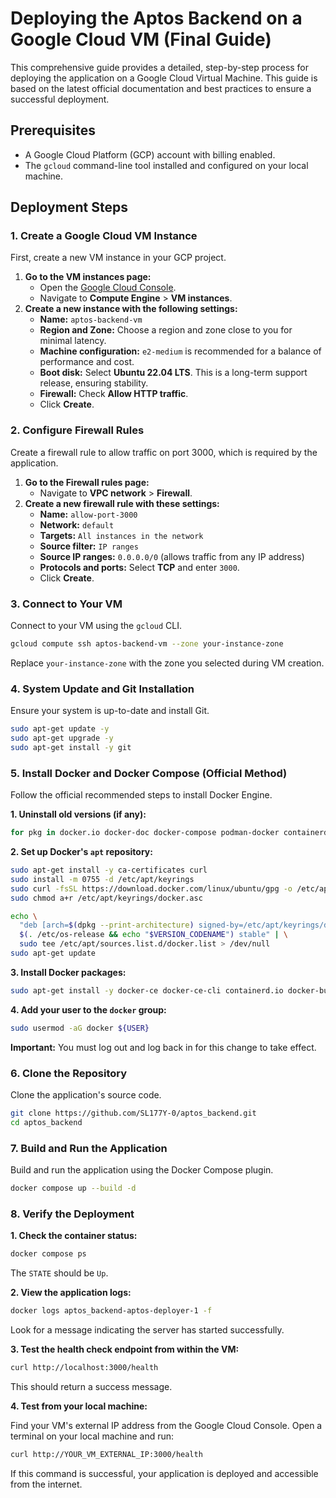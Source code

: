 # Deploying the Aptos Backend on a Google Cloud VM (Final Guide)

This comprehensive guide provides a detailed, step-by-step process for deploying the application on a Google Cloud Virtual Machine. This guide is based on the latest official documentation and best practices to ensure a successful deployment.

## Prerequisites

*   A Google Cloud Platform (GCP) account with billing enabled.
*   The `gcloud` command-line tool installed and configured on your local machine.

## Deployment Steps

### 1. Create a Google Cloud VM Instance

First, create a new VM instance in your GCP project.

1.  **Go to the VM instances page:**
    *   Open the [Google Cloud Console](https://console.cloud.google.com/).
    *   Navigate to **Compute Engine** > **VM instances**.
2.  **Create a new instance with the following settings:**
    *   **Name:** `aptos-backend-vm`
    *   **Region and Zone:** Choose a region and zone close to you for minimal latency.
    *   **Machine configuration:** `e2-medium` is recommended for a balance of performance and cost.
    *   **Boot disk:** Select **Ubuntu 22.04 LTS**. This is a long-term support release, ensuring stability.
    *   **Firewall:** Check **Allow HTTP traffic**.
    *   Click **Create**.

### 2. Configure Firewall Rules

Create a firewall rule to allow traffic on port 3000, which is required by the application.

1.  **Go to the Firewall rules page:**
    *   Navigate to **VPC network** > **Firewall**.
2.  **Create a new firewall rule with these settings:**
    *   **Name:** `allow-port-3000`
    *   **Network:** `default`
    *   **Targets:** `All instances in the network`
    *   **Source filter:** `IP ranges`
    *   **Source IP ranges:** `0.0.0.0/0` (allows traffic from any IP address)
    *   **Protocols and ports:** Select **TCP** and enter `3000`.
    *   Click **Create**.

### 3. Connect to Your VM

Connect to your VM using the `gcloud` CLI.

```bash
gcloud compute ssh aptos-backend-vm --zone your-instance-zone
```

Replace `your-instance-zone` with the zone you selected during VM creation.

### 4. System Update and Git Installation

Ensure your system is up-to-date and install Git.

```bash
sudo apt-get update -y
sudo apt-get upgrade -y
sudo apt-get install -y git
```

### 5. Install Docker and Docker Compose (Official Method)

Follow the official recommended steps to install Docker Engine.

**1. Uninstall old versions (if any):**

```bash
for pkg in docker.io docker-doc docker-compose podman-docker containerd runc; do sudo apt-get remove $pkg; done
```

**2. Set up Docker's `apt` repository:**

```bash
sudo apt-get install -y ca-certificates curl
sudo install -m 0755 -d /etc/apt/keyrings
sudo curl -fsSL https://download.docker.com/linux/ubuntu/gpg -o /etc/apt/keyrings/docker.asc
sudo chmod a+r /etc/apt/keyrings/docker.asc

echo \
  "deb [arch=$(dpkg --print-architecture) signed-by=/etc/apt/keyrings/docker.asc] https://download.docker.com/linux/ubuntu \
  $(. /etc/os-release && echo "$VERSION_CODENAME") stable" | \
  sudo tee /etc/apt/sources.list.d/docker.list > /dev/null
sudo apt-get update
```

**3. Install Docker packages:**

```bash
sudo apt-get install -y docker-ce docker-ce-cli containerd.io docker-buildx-plugin docker-compose-plugin
```

**4. Add your user to the `docker` group:**

```bash
sudo usermod -aG docker ${USER}
```

**Important:** You must log out and log back in for this change to take effect.

### 6. Clone the Repository

Clone the application's source code.

```bash
git clone https://github.com/SL177Y-0/aptos_backend.git
cd aptos_backend
```

### 7. Build and Run the Application

Build and run the application using the Docker Compose plugin.

```bash
docker compose up --build -d
```

### 8. Verify the Deployment

**1. Check the container status:**

```bash
docker compose ps
```
The `STATE` should be `Up`.

**2. View the application logs:**

```bash
docker logs aptos_backend-aptos-deployer-1 -f
```
Look for a message indicating the server has started successfully.

**3. Test the health check endpoint from within the VM:**

```bash
curl http://localhost:3000/health
```
This should return a success message.

**4. Test from your local machine:**

Find your VM's external IP address from the Google Cloud Console. Open a terminal on your local machine and run:

```bash
curl http://YOUR_VM_EXTERNAL_IP:3000/health
```

If this command is successful, your application is deployed and accessible from the internet.
